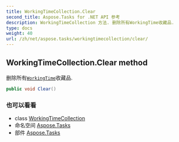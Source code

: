 ```yaml
---
title: WorkingTimeCollection.Clear
second_title: Aspose.Tasks for .NET API 参考
description: WorkingTimeCollection 方法. 删除所有WorkingTime收藏品.
type: docs
weight: 40
url: /zh/net/aspose.tasks/workingtimecollection/clear/
---
```

## WorkingTimeCollection.Clear method

删除所有[`WorkingTime`](../../workingtime/)收藏品.

```csharp
public void Clear()
```

### 也可以看看

* class [WorkingTimeCollection](../)
* 命名空间 [Aspose.Tasks](../../workingtimecollection/)
* 部件 [Aspose.Tasks](../../../)


